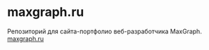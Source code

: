 # maxgraph.ru
Репозиторий для сайта-портфолио веб-разработчика MaxGraph. <a href="https://maxgraph.ru/" target="_blank">maxgraph.ru</a>
